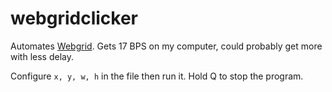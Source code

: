 # webgridclicker

Automates [Webgrid](https://neuralink.com/webgrid/). Gets 17 BPS on my computer, could probably get more with less delay.

Configure `x, y, w, h` in the file then run it. Hold Q to stop the program.
